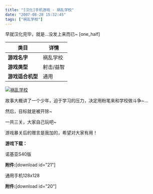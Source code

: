 ```yaml
---
title: "[汉化]手机游戏 - 祸乱学校"
date: "2007-08-28 15:32:45"
tags: ["祸乱学校"]
---
```



早就汉化完毕，就是...没发上来而已~ [one_half]

| 类目 | 详情 |
| ---- | ---- |
| **游戏名字** | 祸乱学校 |
| **游戏类型** | 射击/益智 |
| **游戏适合机型** | 通用 |

[![](http://attachment.soulteary.com/wp/2007/08/school.jpg "祸乱学校")](http://attachment.soulteary.com/wp/2007/08/school.jpg)

故事大概讲了一个少年，迫于学习的压力，决定用粉笔来和学校做斗争~...

然后，目标就是被开除~

一共三关，大家自己玩吧~

游戏暴关后的赠言是我加的，希望对大家有用！

**游戏下载：**

诺基亚S40版

**附件:**[download id="21"]

通用手机128x128

**附件:**[download id="20"]


